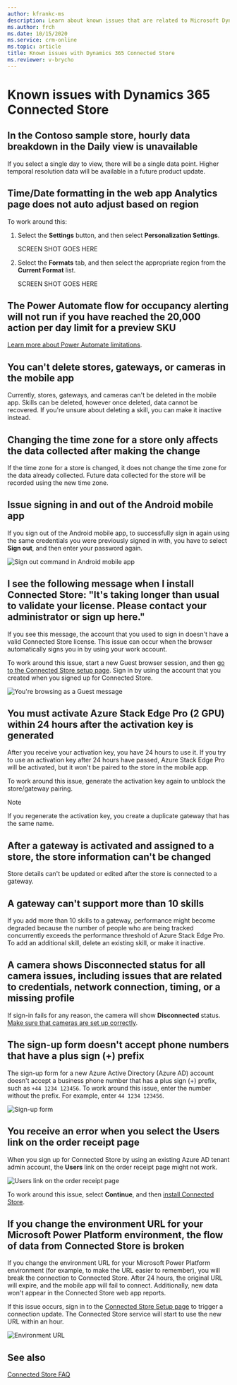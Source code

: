 ```yaml
---
author: kfrankc-ms
description: Learn about known issues that are related to Microsoft Dynamics 365 Connected Store.
ms.author: frch
ms.date: 10/15/2020
ms.service: crm-online
ms.topic: article
title: Known issues with Dynamics 365 Connected Store
ms.reviewer: v-brycho
---
```


# Known issues with Dynamics 365 Connected Store

## In the Contoso sample store, hourly data breakdown in the Daily view is unavailable

If you select a single day to view, there will be a single data point. Higher temporal resolution data will be available in a future product update.

## Time/Date formatting in the web app **Analytics** page does not auto adjust based on region

To work around this:

1. Select the **Settings** button, and then select **Personalization Settings**.

    SCREEN SHOT GOES HERE
    
2. Select the **Formats** tab, and then select the appropriate region from the **Current Format** list.

    SCREEN SHOT GOES HERE
    
## The Power Automate flow for occupancy alerting will not run if you have reached the 20,000 action per day limit for a preview SKU

[Learn more about Power Automate limitations](https://docs.microsoft.com/en-us/power-automate/limits-and-config#daily-limits).

## You can't delete stores, gateways, or cameras in the mobile app

Currently, stores, gateways, and cameras can't be deleted in the mobile app. Skills can be deleted, however once deleted, data cannot be recovered. If you're unsure about deleting a skill, you can make it inactive instead.

## Changing the time zone for a store only affects the data collected after making the change

If the time zone for a store is changed, it does not change the time zone for the data already collected. Future data collected for the store will be recorded using the new time zone.

## Issue signing in and out of the Android mobile app

If you sign out of the Android mobile app, to successfully sign in again using the same credentials you were previously signed in with, you have to select **Sign out**, and then enter your password again. 

![Sign out command in Android mobile app](media/known-issues-mobile-app-sign-out.PNG "Sign out command in Android mobile app")

## I see the following message when I install Connected Store: "It's taking longer than usual to validate your license. Please contact your administrator or sign up here."

If you see this message, the account that you used to sign in doesn't have a valid Connected Store license. This issue can occur when the browser automatically signs you in by using your work account. 

To work around this issue, start a new Guest browser session, and then [go to the Connected Store setup page](https://ppe.connectedstore.dynamics.com/). Sign in by using the account that you created when you signed up for Connected Store.

![You're browsing as a Guest message](media/known-issues-guest-browser.PNG "You're browsing as a Guest message")

## You must activate Azure Stack Edge Pro (2 GPU) within 24 hours after the activation key is generated

After you receive your activation key, you have 24 hours to use it. If you try to use an activation key after 24 hours have passed, Azure Stack Edge Pro will be activated, but it won't be paired to the store in the mobile app.

To work around this issue, generate the activation key again to unblock the store/gateway pairing.

> [!NOTE]
> If you regenerate the activation key, you create a duplicate gateway that has the same name.

## After a gateway is activated and assigned to a store, the store information can't be changed

Store details can't be updated or edited after the store is connected to a gateway.

## A gateway can't support more than 10 skills

If you add more than 10 skills to a gateway, performance might become degraded because the number of people who are being tracked concurrently exceeds the performance threshold of Azure Stack Edge Pro. To add an additional skill, delete an existing skill, or make it inactive.

## A camera shows Disconnected status for all camera issues, including issues that are related to credentials, network connection, timing, or a missing profile

If sign-in fails for any reason, the camera will show **Disconnected** status. [Make sure that cameras are set up correctly](install-cameras.md).

## The sign-up form doesn't accept phone numbers that have a plus sign (+) prefix

The sign-up form for a new Azure Active Directory (Azure AD) account doesn't accept a business phone number that has a plus sign (+) prefix, such as `+44 1234 123456`. To work around this issue, enter the number without the prefix. For example, enter `44 1234 123456`.

![Sign-up form](media/known-issues-phone-prefix.PNG "Sign-up form")

## You receive an error when you select the Users link on the order receipt page

When you sign up for Connected Store by using an existing Azure AD tenant admin account, the **Users** link on the order receipt page might not work.

![Users link on the order receipt page](media/known-issues-users-link.PNG "Users link on the order receipt page")

To work around this issue, select **Continue**, and then [install Connected Store](admin-install-web-app.md).

## If you change the environment URL for your Microsoft Power Platform environment, the flow of data from Connected Store is broken

If you change the environment URL for your Microsoft Power Platform environment (for example, to make the URL easier to remember), you will break the connection to Connected Store. After 24 hours, the original URL will expire, and the mobile app will fail to connect. Additionally, new data won't appear in the Connected Store web app reports.

If this issue occurs, sign in to the [Connected Store Setup page](https://ppe.connectedstore.dynamics.com/) to trigger a connection update. The Connected Store service will start to use the new URL within an hour.

![Environment URL](media/known-issues-environmental-url.PNG "Environment URL")

## See also

[Connected Store FAQ](faq.md)
